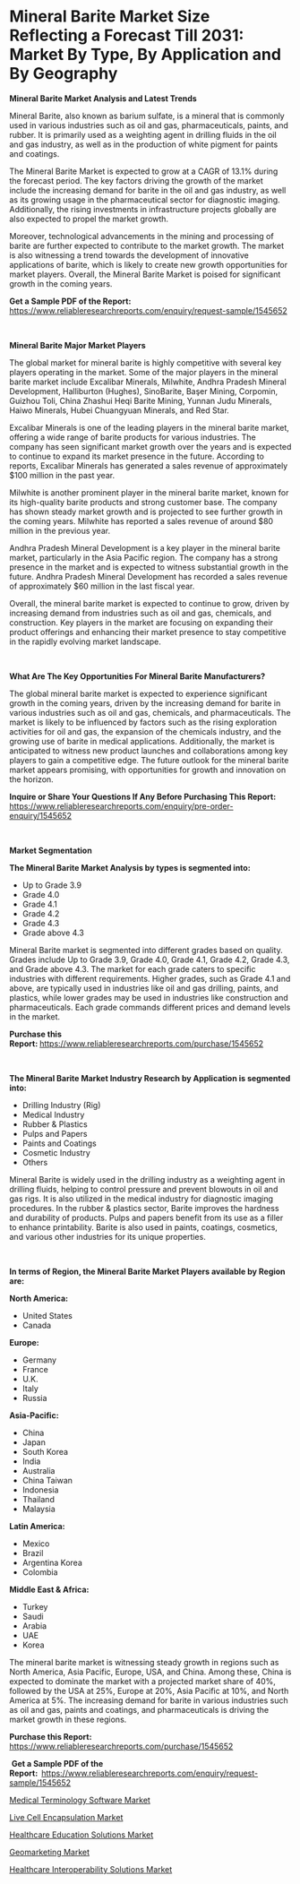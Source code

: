 <p><h1>Mineral Barite Market Size Reflecting a Forecast Till 2031: Market By Type, By Application and By Geography</h1></p><p><strong>Mineral Barite Market Analysis and Latest Trends</strong></p>
<p><p>Mineral Barite, also known as barium sulfate, is a mineral that is commonly used in various industries such as oil and gas, pharmaceuticals, paints, and rubber. It is primarily used as a weighting agent in drilling fluids in the oil and gas industry, as well as in the production of white pigment for paints and coatings.</p><p>The Mineral Barite Market is expected to grow at a CAGR of 13.1% during the forecast period. The key factors driving the growth of the market include the increasing demand for barite in the oil and gas industry, as well as its growing usage in the pharmaceutical sector for diagnostic imaging. Additionally, the rising investments in infrastructure projects globally are also expected to propel the market growth.</p><p>Moreover, technological advancements in the mining and processing of barite are further expected to contribute to the market growth. The market is also witnessing a trend towards the development of innovative applications of barite, which is likely to create new growth opportunities for market players. Overall, the Mineral Barite Market is poised for significant growth in the coming years.</p></p>
<p><strong>Get a Sample PDF of the Report:&nbsp;</strong> <a href="https://www.reliableresearchreports.com/enquiry/request-sample/1545652">https://www.reliableresearchreports.com/enquiry/request-sample/1545652</a></p>
<p>&nbsp;</p>
<p><strong>Mineral Barite Major Market Players</strong></p>
<p><p>The global market for mineral barite is highly competitive with several key players operating in the market. Some of the major players in the mineral barite market include Excalibar Minerals, Milwhite, Andhra Pradesh Mineral Development, Halliburton (Hughes), SinoBarite, Başer Mining, Corpomin, Guizhou Toli, China Zhashui Heqi Barite Mining, Yunnan Judu Minerals, Haiwo Minerals, Hubei Chuangyuan Minerals, and Red Star.</p><p>Excalibar Minerals is one of the leading players in the mineral barite market, offering a wide range of barite products for various industries. The company has seen significant market growth over the years and is expected to continue to expand its market presence in the future. According to reports, Excalibar Minerals has generated a sales revenue of approximately $100 million in the past year.</p><p>Milwhite is another prominent player in the mineral barite market, known for its high-quality barite products and strong customer base. The company has shown steady market growth and is projected to see further growth in the coming years. Milwhite has reported a sales revenue of around $80 million in the previous year.</p><p>Andhra Pradesh Mineral Development is a key player in the mineral barite market, particularly in the Asia Pacific region. The company has a strong presence in the market and is expected to witness substantial growth in the future. Andhra Pradesh Mineral Development has recorded a sales revenue of approximately $60 million in the last fiscal year.</p><p>Overall, the mineral barite market is expected to continue to grow, driven by increasing demand from industries such as oil and gas, chemicals, and construction. Key players in the market are focusing on expanding their product offerings and enhancing their market presence to stay competitive in the rapidly evolving market landscape.</p></p>
<p>&nbsp;</p>
<p><strong>What Are The Key Opportunities For Mineral Barite Manufacturers?</strong></p>
<p><p>The global mineral barite market is expected to experience significant growth in the coming years, driven by the increasing demand for barite in various industries such as oil and gas, chemicals, and pharmaceuticals. The market is likely to be influenced by factors such as the rising exploration activities for oil and gas, the expansion of the chemicals industry, and the growing use of barite in medical applications. Additionally, the market is anticipated to witness new product launches and collaborations among key players to gain a competitive edge. The future outlook for the mineral barite market appears promising, with opportunities for growth and innovation on the horizon.</p></p>
<p><strong>Inquire or Share Your Questions If Any Before Purchasing This Report:</strong> <a href="https://www.reliableresearchreports.com/enquiry/pre-order-enquiry/1545652">https://www.reliableresearchreports.com/enquiry/pre-order-enquiry/1545652</a></p>
<p>&nbsp;</p>
<p><strong>Market Segmentation</strong></p>
<p><strong>The Mineral Barite Market Analysis by types is segmented into:</strong></p>
<p><ul><li>Up to Grade 3.9</li><li>Grade 4.0</li><li>Grade 4.1</li><li>Grade 4.2</li><li>Grade 4.3</li><li>Grade above 4.3</li></ul></p>
<p><p>Mineral Barite market is segmented into different grades based on quality. Grades include Up to Grade 3.9, Grade 4.0, Grade 4.1, Grade 4.2, Grade 4.3, and Grade above 4.3. The market for each grade caters to specific industries with different requirements. Higher grades, such as Grade 4.1 and above, are typically used in industries like oil and gas drilling, paints, and plastics, while lower grades may be used in industries like construction and pharmaceuticals. Each grade commands different prices and demand levels in the market.</p></p>
<p><strong>Purchase this Report:&nbsp;</strong><a href="https://www.reliableresearchreports.com/purchase/1545652">https://www.reliableresearchreports.com/purchase/1545652</a></p>
<p>&nbsp;</p>
<p><strong>The Mineral Barite Market Industry Research by Application is segmented into:</strong></p>
<p><ul><li>Drilling Industry (Rig)</li><li>Medical Industry</li><li>Rubber & Plastics</li><li>Pulps and Papers</li><li>Paints and Coatings</li><li>Cosmetic Industry</li><li>Others</li></ul></p>
<p><p>Mineral Barite is widely used in the drilling industry as a weighting agent in drilling fluids, helping to control pressure and prevent blowouts in oil and gas rigs. It is also utilized in the medical industry for diagnostic imaging procedures. In the rubber & plastics sector, Barite improves the hardness and durability of products. Pulps and papers benefit from its use as a filler to enhance printability. Barite is also used in paints, coatings, cosmetics, and various other industries for its unique properties.</p></p>
<p>&nbsp;</p>
<p><strong>In terms of Region, the Mineral Barite Market Players available by Region are:</strong></p>
<p>
    <p> <strong> North America: </strong>
        <ul>
            <li>United States</li>
            <li>Canada</li>
        </ul>
        </p> 
    <p> <strong> Europe: </strong>
        <ul>
            <li>Germany</li>
            <li>France</li>
            <li>U.K.</li>
            <li>Italy</li>
            <li>Russia</li>
        </ul>
        </p> 
    <p> <strong> Asia-Pacific: </strong>
        <ul>
            <li>China</li>
            <li>Japan</li>
            <li>South Korea</li>
            <li>India</li>
            <li>Australia</li>
            <li>China Taiwan</li>
            <li>Indonesia</li>
            <li>Thailand</li>
            <li>Malaysia</li>
        </ul>
        </p> 
    <p> <strong> Latin America: </strong>
        <ul>
            <li>Mexico</li>
            <li>Brazil</li>
            <li>Argentina Korea</li>
            <li>Colombia</li>
        </ul>
        </p> 
    <p> <strong> Middle East & Africa: </strong>
        <ul>
            <li>Turkey</li>
            <li>Saudi</li>
            <li>Arabia</li>
            <li>UAE</li>
            <li>Korea</li>
        </ul>
    </p>
    </p>
<p><p>The mineral barite market is witnessing steady growth in regions such as North America, Asia Pacific, Europe, USA, and China. Among these, China is expected to dominate the market with a projected market share of 40%, followed by the USA at 25%, Europe at 20%, Asia Pacific at 10%, and North America at 5%. The increasing demand for barite in various industries such as oil and gas, paints and coatings, and pharmaceuticals is driving the market growth in these regions.</p></p>
<p><strong>Purchase this Report: </strong><a href="https://www.reliableresearchreports.com/purchase/1545652">https://www.reliableresearchreports.com/purchase/1545652</a></p>
<p>&nbsp;<strong>Get a Sample PDF of the Report:&nbsp;&nbsp;</strong><a href="https://www.reliableresearchreports.com/enquiry/request-sample/1545652">https://www.reliableresearchreports.com/enquiry/request-sample/1545652</a></p>
<p><strong></strong></p>
<p><p><a href="https://medium.com/@marvinwalsh8546/medical-terminology-software-market-competitive-analysis-market-trends-and-forecast-to-2031-42e132dee411">Medical Terminology Software Market</a></p><p><a href="https://medium.com/@marvinwalsh8546/live-cell-encapsulation-market-share-evolution-and-market-growth-trends-2024-2031-b25069a684be">Live Cell Encapsulation Market</a></p><p><a href="https://medium.com/@marvinwalsh8546/healthcare-education-solutions-market-size-market-outlook-and-market-forecast-2024-to-2031-f121b5dc3ddd">Healthcare Education Solutions Market</a></p><p><a href="https://medium.com/@marvinwalsh8546/geomarketing-market-analysis-and-sze-forecasted-for-period-from-2024-to-2031-6c47cefb22d4">Geomarketing Market</a></p><p><a href="https://medium.com/@marvinwalsh8546/healthcare-interoperability-solutions-market-size-and-market-trends-complete-industry-overview-a70ca971335c">Healthcare Interoperability Solutions Market</a></p></p>